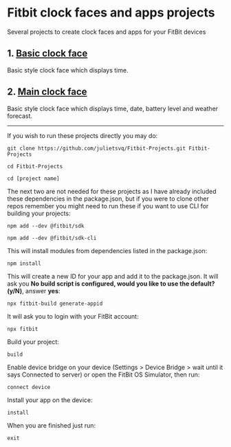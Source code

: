 # Fitbit clock faces and apps projects
Several projects to create clock faces and apps for your FitBit devices

## 1. [Basic clock face](https://github.com/julietsvq/Fitbit_MainClock/tree/master/BasicClock)
Basic style clock face which displays time.

## 2. [Main clock face](https://github.com/julietsvq/Fitbit_MainClock/tree/master/MainClock)
Basic style clock face which displays time, date, battery level and weather forecast.

---

If you wish to run these projects directly you may do: 

` git clone https://github.com/julietsvq/Fitbit-Projects.git Fitbit-Projects `

` cd Fitbit-Projects `

` cd [project name] `

The next two are not needed for these projects as I have already included these dependencies in the package.json, but if you were to clone other repos remember you might need to run these if you want to use CLI for building your projects:

` npm add --dev @fitbit/sdk `

` npm add --dev @fitbit/sdk-cli `

This will install modules from dependencies listed in the package.json:

` npm install `

This will create a new ID for your app and add it to the package.json. It will ask you **No build script is configured, would you like to use the default? (y/N)**, answer **yes**:

` npx fitbit-build generate-appid `

It will ask you to login with your FitBit account:

` npx fitbit `

Build your project: 

` build `

Enable device bridge on your device (Settings > Device Bridge > wait until it says Connected to server) or open the FitBit OS Simulator, then run: 

` connect device `

Install your app on the device: 

` install `

When you are finished just run: 

` exit `